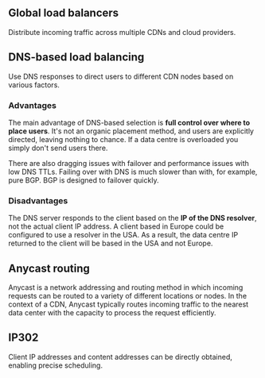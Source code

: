 ## Global load balancers

Distribute incoming traffic across multiple CDNs and cloud providers.

## DNS-based load balancing

Use DNS responses to direct users to different CDN nodes based on various factors.

### Advantages

The main advantage of DNS-based selection is **full control over where to place users**. It's not an organic placement method, and users are explicitly directed, leaving nothing to chance. If a data centre is overloaded you simply don't send users there.

There are also dragging issues with failover and performance issues with low DNS TTLs. Failing over with DNS is much slower than with, for example, pure BGP. BGP is designed to failover quickly.

### Disadvantages

The DNS server responds to the client based on the **IP of the DNS resolver**, not the actual client IP address. A client based in Europe could be configured to use a resolver in the USA. As a result, the data centre IP returned to the client will be based in the USA and not Europe.

## Anycast routing

Anycast is a network addressing and routing method in which incoming requests can be routed to a variety of different locations or nodes. In the context of a CDN, Anycast typically routes incoming traffic to the nearest data center with the capacity to process the request efficiently.

## IP302

Client IP addresses and content addresses can be directly obtained, enabling precise scheduling.
